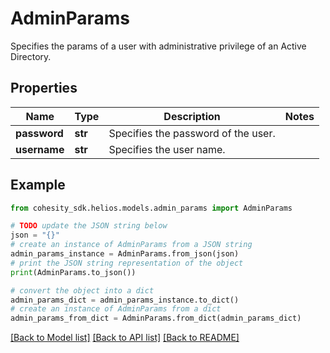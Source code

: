 # AdminParams

Specifies the params of a user with administrative privilege of an Active Directory.

## Properties

Name | Type | Description | Notes
------------ | ------------- | ------------- | -------------
**password** | **str** | Specifies the password of the user. | 
**username** | **str** | Specifies the user name. | 

## Example

```python
from cohesity_sdk.helios.models.admin_params import AdminParams

# TODO update the JSON string below
json = "{}"
# create an instance of AdminParams from a JSON string
admin_params_instance = AdminParams.from_json(json)
# print the JSON string representation of the object
print(AdminParams.to_json())

# convert the object into a dict
admin_params_dict = admin_params_instance.to_dict()
# create an instance of AdminParams from a dict
admin_params_from_dict = AdminParams.from_dict(admin_params_dict)
```
[[Back to Model list]](../README.md#documentation-for-models) [[Back to API list]](../README.md#documentation-for-api-endpoints) [[Back to README]](../README.md)


